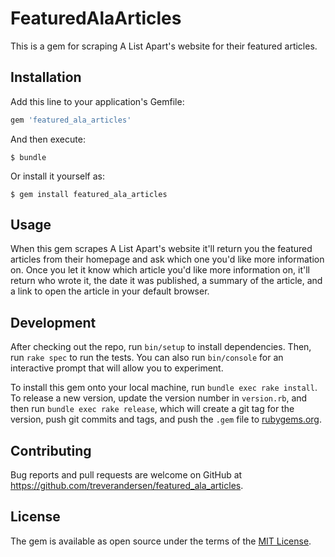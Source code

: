 # FeaturedAlaArticles

This is a gem for scraping A List Apart's website for their featured articles.

## Installation

Add this line to your application's Gemfile:

```ruby
gem 'featured_ala_articles'
```

And then execute:

    $ bundle

Or install it yourself as:

    $ gem install featured_ala_articles

## Usage

When this gem scrapes A List Apart's website it'll return you the featured articles from their homepage and ask which one you'd like more information on. Once you let it know which article you'd like more information on, it'll return who wrote it, the date it was published, a summary of the article, and a link to open the article in your default browser.

## Development

After checking out the repo, run `bin/setup` to install dependencies. Then, run `rake spec` to run the tests. You can also run `bin/console` for an interactive prompt that will allow you to experiment.

To install this gem onto your local machine, run `bundle exec rake install`. To release a new version, update the version number in `version.rb`, and then run `bundle exec rake release`, which will create a git tag for the version, push git commits and tags, and push the `.gem` file to [rubygems.org](https://rubygems.org).

## Contributing

Bug reports and pull requests are welcome on GitHub at https://github.com/treverandersen/featured_ala_articles.

## License

The gem is available as open source under the terms of the [MIT License](https://opensource.org/licenses/MIT).
